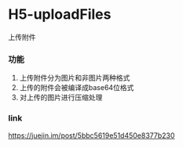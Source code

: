 # H5-uploadFiles
上传附件

### 功能
1. 上传附件分为图片和非图片两种格式
2. 上传的附件会被编译成base64位格式
3. 对上传的图片进行压缩处理

### link
https://juejin.im/post/5bbc5619e51d450e8377b230
